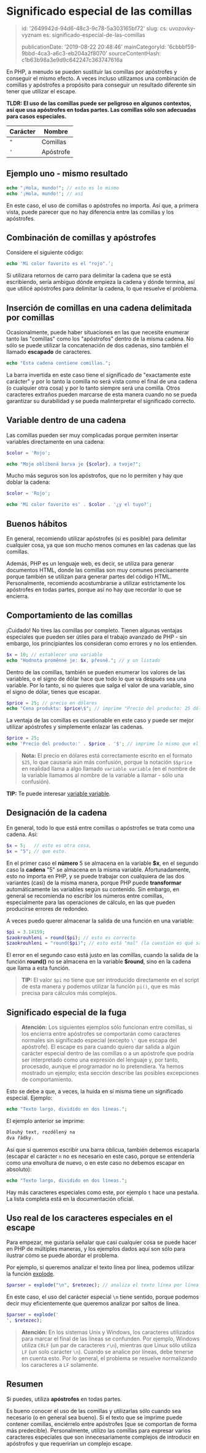 Significado especial de las comillas
====================================

> id: '2649942d-94d6-48c3-9c78-5a303165bf72'
> slug:
> 	cs: uvozovky-vyznam
> 	es: significado-especial-de-las-comillas
> 
> publicationDate: '2019-08-22 20:48:46'
> mainCategoryId: '6cbbbf59-9bbd-4ca3-a6c3-eb204a2f8070'
> sourceContentHash: c1b63b98a3e9d9c642247c363747616a

En PHP, a menudo se pueden sustituir las comillas por apóstrofes y conseguir el mismo efecto. A veces incluso utilizamos una combinación de comillas y apóstrofes a propósito para conseguir un resultado diferente sin tener que utilizar el escape.

**TLDR: El uso de las comillas puede ser peligroso en algunos contextos, así que usa apóstrofes en todas partes. Las comillas sólo son adecuadas para casos especiales.**

| Carácter | Nombre |
|------|-----------
| `"` | Comillas |
| `'` | Apóstrofe |

Ejemplo uno - mismo resultado
-----------------------------

```php
echo "¡Hola, mundo!"; // esto es lo mismo
echo '¡Hola, mundo!'; // así
```

En este caso, el uso de comillas o apóstrofes no importa. Así que, a primera vista, puede parecer que no hay diferencia entre las comillas y los apóstrofes.

Combinación de comillas y apóstrofes
------------------------------

Considere el siguiente código:

```php
echo 'Mi color favorito es el "rojo".';
```

Si utilizara retornos de carro para delimitar la cadena que se está escribiendo, sería ambiguo dónde empieza la cadena y dónde termina, así que utilicé apóstrofes para delimitar la cadena, lo que resuelve el problema.

Inserción de comillas en una cadena delimitada por comillas
---------------------------------------------------

Ocasionalmente, puede haber situaciones en las que necesite enumerar tanto las "comillas" como los "apóstrofos" dentro de la misma cadena. No sólo se puede utilizar la concatenación de dos cadenas, sino también el llamado **escapado** de caracteres.

```php
echo "Esta cadena contiene comillas.";
```

La barra invertida en este caso tiene el significado de "exactamente este carácter" y por lo tanto la comilla no será vista como el final de una cadena (o cualquier otra cosa) y por lo tanto siempre será una comilla. Otros caracteres extraños pueden marcarse de esta manera cuando no se pueda garantizar su durabilidad y se pueda malinterpretar el significado correcto.

Variable dentro de una cadena
-----------------------

Las comillas pueden ser muy complicadas porque permiten insertar variables directamente en una cadena:

```php
$color = 'Rojo';

echo "Moje oblíbená barva je {$color}, a tvoje?";
```

Mucho más seguros son los apóstrofos, que no lo permiten y hay que doblar la cadena:

```php
$color = 'Rojo';

echo 'Mi color favorito es' . $color . '¿y el tuyo?';
```

Buenos hábitos
--------------------------

En general, recomiendo utilizar apóstrofes (si es posible) para delimitar cualquier cosa, ya que son mucho menos comunes en las cadenas que las comillas.

Además, PHP es un lenguaje web, es decir, se utiliza para generar documentos HTML, donde las comillas son muy comunes precisamente porque también se utilizan para generar partes del código HTML. Personalmente, recomiendo acostumbrarse a utilizar estrictamente los apóstrofes en todas partes, porque así no hay que recordar lo que se encierra.

Comportamiento de las comillas
--------------------------

¡Cuidado! No tires las comillas por completo. Tienen algunas ventajas especiales que pueden ser útiles para el trabajo avanzado de PHP - sin embargo, los principiantes los consideran como errores y no los entienden.

```php
$x = 10; // establecer una variable
echo "Hodnota proměnné je: $x, přesně."; // y un listado
```

Dentro de las comillas, también se pueden enumerar los valores de las variables, o el signo de dólar hace que todo lo que va después sea una variable. Por lo tanto, si no quieres que salga el valor de una variable, sino el signo de dólar, tienes que escapar.

```php
$price = 25; // precio en dólares
echo "Cena produktu: $price\$"; // imprime "Precio del producto: 25 dólares"
```

La ventaja de las comillas es cuestionable en este caso y puede ser mejor utilizar apóstrofes y simplemente enlazar las cadenas.

```php
$price = 25;
echo 'Precio del producto:' . $price . '$'; // imprime lo mismo que el ejemplo anterior
```

> **Nota:** El precio en dólares está correctamente escrito en el formato `$25`, lo que causaría aún más confusión, porque la notación `$$price` en realidad llama a algo llamado `variable variable` (en el nombre de la variable llamamos al nombre de la variable a llamar - sólo una confusión).

**TIP:** Te puede interesar <a href="/promenna-variable">variable variable</a>.

Designación de la cadena
--------------------------

En general, todo lo que está entre comillas o apóstrofes se trata como una cadena. Así:

```php
$x = 5;   // esto es otra cosa,
$x = "5"; // que esto.
```

En el primer caso el **número** 5 se almacena en la variable **$x**, en el segundo caso la **cadena** "5" se almacena en la misma variable. Afortunadamente, esto no importa en PHP, y se puede trabajar con cualquiera de las dos variantes (casi) de la misma manera, porque PHP puede **transformar** automáticamente las variables según su contenido. Sin embargo, en general se recomienda no escribir los números entre comillas, especialmente para las operaciones de cálculo, en las que pueden producirse errores de redondeo.

A veces puedo querer almacenar la salida de una función en una variable:

```php
$pi = 3.14159;
$zaokrouhleni = round($pi); // esto es correcto
$zaokrouhleni = "round($pi)"; // esto está "mal" (la cuestión es qué salida espero).
```

El error en el segundo caso está justo en las comillas, cuando la salida de la función **round()** no se almacena en la variable **$round**, sino en la cadena que llama a esta función.
> **TIP:** El valor `$pi` no tiene que ser introducido directamente en el script de esta manera y podemos utilizar la función `pi()`, que es más precisa para cálculos más complejos.

Significado especial de la fuga
--------------------------

> **Atención:** Los siguientes ejemplos sólo funcionan entre comillas, si los encierra entre apóstrofes se comportarán como caracteres normales sin significado especial (excepto `\'` que escapa del apóstrofe).
El escape es para cuando quiero dar salida a algún carácter especial dentro de las comillas o a un apóstrofe que podría ser interpretado como una expresión del lenguaje y, por tanto, procesado, aunque el programador no lo pretendiera. Ya hemos mostrado un ejemplo; esta sección describe las posibles excepciones de comportamiento.

Esto se debe a que, a veces, la huida en sí misma tiene un significado especial. Ejemplo:

```php
echo "Texto largo, dividido en dos líneas.";
```

El ejemplo anterior se imprime:

```php
Dlouhý text, rozdělený na
dva řádky.
```

Así que si queremos escribir una barra oblicua, también debemos escaparla (escapar el carácter `n` no es necesario en este caso, porque se entendería como una envoltura de nuevo, o en este caso no debemos escapar en absoluto):

```php
echo "Texto largo, dividido en dos líneas.";
```

Hay más caracteres especiales como este, por ejemplo `t` hace una pestaña. La lista completa está en la documentación oficial.

Uso real de los caracteres especiales en el escape
-----------------------------------------------

Para empezar, me gustaría señalar que casi cualquier cosa se puede hacer en PHP de múltiples maneras, y los ejemplos dados aquí son sólo para ilustrar cómo se puede abordar el problema.

Por ejemplo, si queremos analizar el texto línea por línea, podemos utilizar la función <a href="/explode">explode</a>.

```php
$parser = explode("\n", $retezec); // analiza el texto línea por línea
```

En este caso, el uso del carácter especial `\n` tiene sentido, porque podemos decir muy eficientemente que queremos analizar por saltos de línea.

```php
$parser = explode('
', $retezec);
```

> **Atención:** En los sistemas Unix y Windows, los caracteres utilizados para marcar el final de las líneas se confunden. Por ejemplo, Windows utiliza `CRLF` (un par de caracteres `r\n`), mientras que Linux sólo utiliza `LF` (un solo carácter `\n`). Cuando se analice por líneas, debe tenerse en cuenta esto. Por lo general, el problema se resuelve normalizando los caracteres a `LF` solamente.

Resumen
-------

Si puedes, utiliza **apóstrofes** en todas partes.

Es bueno conocer el uso de las comillas y utilizarlas sólo cuando sea necesario (o en general sea bueno). Si el texto que se imprime puede contener comillas, enciérrelo entre apóstrofes (que se comportan de forma más predecible). Personalmente, utilizo las comillas para expresar varios caracteres especiales que son innecesariamente complejos de introducir en apóstrofos y que requerirían un complejo escape.
